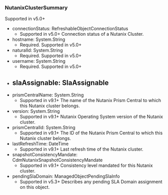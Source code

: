 ### NutanixClusterSummary
Supported in v5.0+

- connectionStatus: RefreshableObjectConnectionStatus
  - Supported in v5.0+
  Connection status of a Nutanix Cluster.
- hostname: System.String
  - Required. Supported in v5.0+
- naturalId: System.String
  - Required. Supported in v5.0+
- username: System.String
  - Required. Supported in v5.0+
- slaAssignable: SlaAssignable
  - 
- prismCentralName: System.String
  - Supported in v9.1+
  The name of the Nutanix Prism Central to which this Nutanix cluster belongs.
- version: System.String
  - Supported in v9.1+
  Nutanix Operating System version of the Nutanix cluster.
- prismCentralId: System.String
  - Supported in v9.1+
  The ID of the Nutanix Prism Central to which this Nutanix cluster belongs.
- lastRefreshTime: DateTime
  - Supported in v9.1+
  Last refresh time of the Nutanix cluster.
- snapshotConsistencyMandate: CdmNutanixSnapshotConsistencyMandate
  - Supported in v9.1+
  Consistency level mandated for this Nutanix cluster.
- pendingSlaDomain: ManagedObjectPendingSlaInfo
  - Supported in v5.3+
  Describes any pending SLA Domain assignment on this object.
